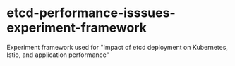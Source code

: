 # etcd-performance-isssues-experiment-framework
Experiment framework used for "Impact of etcd deployment on Kubernetes, Istio, and application performance"
